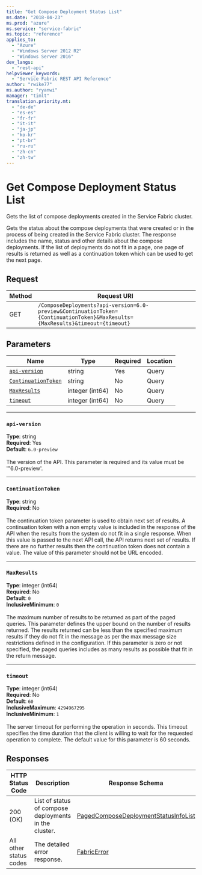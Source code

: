 ```yaml
---
title: "Get Compose Deployment Status List"
ms.date: "2018-04-23"
ms.prod: "azure"
ms.service: "service-fabric"
ms.topic: "reference"
applies_to: 
  - "Azure"
  - "Windows Server 2012 R2"
  - "Windows Server 2016"
dev_langs: 
  - "rest-api"
helpviewer_keywords: 
  - "Service Fabric REST API Reference"
author: "rwike77"
ms.author: "ryanwi"
manager: "timlt"
translation.priority.mt: 
  - "de-de"
  - "es-es"
  - "fr-fr"
  - "it-it"
  - "ja-jp"
  - "ko-kr"
  - "pt-br"
  - "ru-ru"
  - "zh-cn"
  - "zh-tw"
---
```

# Get Compose Deployment Status List
Gets the list of compose deployments created in the Service Fabric cluster.

Gets the status about the compose deployments that were created or in the process of being created in the Service Fabric cluster. The response includes the name, status and other details about the compose deployments. If the list of deployments do not fit in a page, one page of results is returned as well as a continuation token which can be used to get the next page.

## Request

| Method | Request URI |
| ------ | ----------- |
| GET | `/ComposeDeployments?api-version=6.0-preview&ContinuationToken={ContinuationToken}&MaxResults={MaxResults}&timeout={timeout}` |


## Parameters

| Name | Type | Required | Location |
| --- | --- | --- | --- |
| [`api-version`](#api-version) | string | Yes | Query |
| [`ContinuationToken`](#continuationtoken) | string | No | Query |
| [`MaxResults`](#maxresults) | integer (int64) | No | Query |
| [`timeout`](#timeout) | integer (int64) | No | Query |

____
### `api-version`
__Type__: string <br/>
__Required__: Yes<br/>
__Default__: `6.0-preview` <br/>
<br/>
The version of the API. This parameter is required and its value must be '"6.0-preview'.

____
### `ContinuationToken`
__Type__: string <br/>
__Required__: No<br/>
<br/>
The continuation token parameter is used to obtain next set of results. A continuation token with a non empty value is included in the response of the API when the results from the system do not fit in a single response. When this value is passed to the next API call, the API returns next set of results. If there are no further results then the continuation token does not contain a value. The value of this parameter should not be URL encoded.

____
### `MaxResults`
__Type__: integer (int64) <br/>
__Required__: No<br/>
__Default__: `0` <br/>
__InclusiveMinimum__: `0` <br/>
<br/>
The maximum number of results to be returned as part of the paged queries. This parameter defines the upper bound on the number of results returned. The results returned can be less than the specified maximum results if they do not fit in the message as per the max message size restrictions defined in the configuration. If this parameter is zero or not specified, the paged queries includes as many results as possible that fit in the return message.

____
### `timeout`
__Type__: integer (int64) <br/>
__Required__: No<br/>
__Default__: `60` <br/>
__InclusiveMaximum__: `4294967295` <br/>
__InclusiveMinimum__: `1` <br/>
<br/>
The server timeout for performing the operation in seconds. This timeout specifies the time duration that the client is willing to wait for the requested operation to complete. The default value for this parameter is 60 seconds.

## Responses

| HTTP Status Code | Description | Response Schema |
| --- | --- | --- |
| 200 (OK) | List of status of compose deployments in the cluster.<br/> | [PagedComposeDeploymentStatusInfoList](sfclient-model-pagedcomposedeploymentstatusinfolist.md) |
| All other status codes | The detailed error response.<br/> | [FabricError](sfclient-model-fabricerror.md) |
